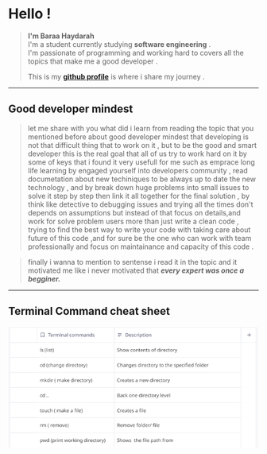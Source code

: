 # Hello ! 

>**I'm Baraa Haydarah**<br>
>I'm a student currently studying **software engineering** .</br>
> I'm passionate of programming and working hard to covers all the topics that make me a good developer .</br>
>
>This is my **[github profile](https://github.com/Baraahadi)** is where i share my journey . 

********************
## Good developer mindest 
>let me share with you what did i learn from reading the topic that you mentioned before about good developer mindest that developing is not that difficult thing that to work on it , but to be the good and smart developer this is the real goal that all of us try to work hard on it by some of keys that i found it very usefull for me such as emprace long life learning by engaged yourself into developers community , read documetation about new techiniques to be always up to date the new technology , and by break down huge problems into small issues to solve it step by step then link it all together for the final solution , by think like detective to debugging issues and trying all the times don't depends on assumptions but instead of that focus on details,and work for solve problem users more than just write a clean code , trying to find the best way to write your code with taking care about future of this code ,and for sure be the one who can work with team professionally and focus on maintainance and capacity of this code . 

>finally i wanna to mention to sentense i read it in the topic and it motivated me like i never motivated that ***every expert was once a begginer.*** 

********************
## Terminal Command cheat sheet
![Terminal commands](./images/termainal-command.png)
